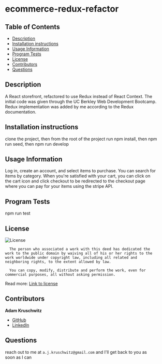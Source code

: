 # ecommerce-redux-refactor

## Table of Contents
* [Description](#description)
* [Installation instructions](#installation-instructions)
* [Usage Information](#usage-information)
* [Program Tests](#program-tests)
* [License](#license)
* [Contributors](#contributors)
* [Questions](#questions)

## Description
A React storefront, refactored to use Redux instead of React Context. The initial code was given through the UC Berkley Web Development Bootcamp. Redux implementation was added by me according to the Redux documentation.

## Installation instructions
clone the project, then from the root of the project run npm install, then npm run seed, then npm run develop

## Usage Information
Log in, create an account, and select items to purchase. You can search for items by category. When you're satisfied with your cart, you can click on the cart icon and click checkout to be redirected to the checkout page where you can pay for your items using the stripe API.

## Program Tests
npm run test

## License
![License](https://licensebuttons.net/l/zero/1.0/80x15.png)

      The person who associated a work with this deed has dedicated the work to the public domain by waiving all of his or her rights to the work worldwide under copyright law, including all related and neighboring rights, to the extent allowed by law.

      You can copy, modify, distribute and perform the work, even for commercial purposes, all without asking permission.

Read more: [Link to license](http://creativecommons.org/publicdomain/zero/1.0/)

## Contributors

**Adam Kruschwitz**
* [GitHub](https://github.com/AdamKruschwitz)
* [LinkedIn](https://linkedin.com/in/adamkruschwitz)
## Questions
reach out to me at ```a.j.kruschwitz@gmail.com``` and I'll get back to you as soon as I can